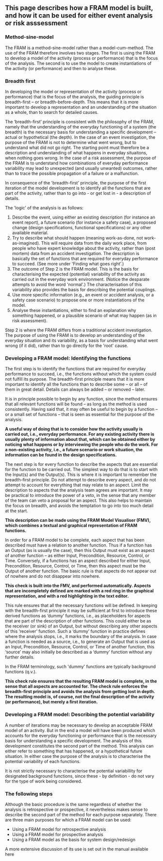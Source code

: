 ## This page describes how a FRAM model is built, and how it can be used for either event analysis or risk asssessment

### Method-sine-model
The FRAM is a method-sine-model rather than a model-cum-method. The use of the FRAM therefore involves two stages. The first is using the FRAM to develop a model of the activity (process or performance) that is the focus of the analysis. The second is to use the model to create instantiations of the activity (or performance) and then to analyse these.

### Breadth first
In developing the model or representation of the activity (process or performance) that is the focus of the analysis, the guiding principle is breadth-first – or breadth-before-depth. This means that it is more important to develop a representation and an understanding of the situation as a whole, than to search for detailed causes.

The ‘breadth-first’ principle is consistent with the philosophy of the FRAM, namely that the understanding of the everyday functioning of a system (the breadth) is the necessary basis for understanding a specific development – actual or hypothetical (the depth). In the case of an event investigation, the purpose of the FRAM is not to determine what went wrong, but to understand what did not go right. The starting point must therefore be a description and understanding of what happens in everyday situaitons, when nothing goes wrong. In the case of a risk assessment, the purpose of the FRAM is to understand how combinations of everyday performance variability may lead to unexpected (and usually unwanted) outcomes, rather than to trace the possible propagation of a failure or a malfunction.

In consequence of the 'breadth-first' principle, the purpose of the first iteration of the model development is to identify all the functions that are part of the activity, rather than to go into - or get lost in - a description of details.

The 'logic' of the analysis is as follows:
1. Describe the event, using either an existing description (for instance an event report), a future scenario (for instance a safety case), a proposed change (design specifications, functional specifications) or any other available material.
2. Try to describe what should happen (meaning work-as-done, not work-as-imagined). This will require data from the daily work place, from people who have expert knowledge about the activity, rather than (post mortem) data from an accident investigation. The description is basically the set of functions that are required for everyday performance to succeed. (See more under 'Finding what goes right'.)
3. The outcome of Step 2 is the FRAM model. This is the basis for characterising the expected (potential) variability of the activity as carried out in the everyday work environment. (Notice the desparate attempts to avoid the word 'normal'.) The characterisation of this variability also provides the basis for describing the potential couplings.
4. Use more specific information (e.g., an event or accident analysis, or a safety case scenario) to propose one or more instantiations of the model.
5. Analyse these instantiations, either to find an explanation why something happened, or a plausible scenario of what may happen (as in risk assessment).

Step 2 is where the FRAM differs from a traditional accident investigation. The purpose of using the FRAM is to develop an understanding of the everyday situation and its variability, as a basis for understanding what went wrong (if it did), rather than to go directly for the 'root' cause.

### Developing a FRAM model: Identifying the functions
The first step is to identify the functions that are required for everyday performance to succeed, i.e., the functions without which the system could not fulfill its purpose. The breadth-first principle means that it is more important to identify all the functions than to describe some – or all – of them in great detail. Details can always be added – or removed – later.

It is in principle possible to begin by any function, since the method ensures that all relevant functions will be found – as long as the method is used consistently. Having said that, it may often be useful to begin by a function – or a small set of functions – that is seen as essential for the purpose of the analysis.

**A useful way of doing that is to consider how the activity usually is carried out, i.e., everyday performance. For any existing activity there is usually plenty of information about that, which can be obtained either by noticing what happens or by interviewing the people who do the work. For a non-existing activity, i.e., a future scenario or work situation, the information can be found in the design specifications.**

The next step is for every function to describe the aspects that are essential for the function to be carried out. The simplest way to do that is to start with the Input(s) and the Output(s). This is where it is important to remember the breadth-first principle. Do not attempt to describe every aspect, and do not attempt to account for everything that may relate to an aspect. Limit the description to aspects that the analysis team agrees are important. It may be practical to introduce the power of a veto, in the sense that any member of the team can veto a proposal for an aspect. This also helps to maintain the focus on breadth, and avoids the temptation to go into too much detail at the start.

**This description can be made using the FRAM Model Visualiser (FMV), which combines a textual and graphical representation of FRAM functions.**

In order for a FRAM model to be complete, each aspect that has been described must have a relation to another function. Thus if a function has an Output (as is usually the case), then this Output must exist as an aspect of another function – as either Input, Precondition, Resource, Control, or Time. Conversely, if a functions has an aspect described for either Input, Precondition, Resource, Control, or Time, then this aspect must be the Output of another function. The basic rule is that aspects do not appear out of nowhere and do not disappear into nowhere.

**This check is built into the FMV, and performed automatically. Aspects that are incompletely defined are marked with a red ring in the graphical representation, and with a red highlighting in the text editor.**

This rule ensures that all the necessary functions will be defined. In keeping with the breadth-first principle it may be sufficient at first to introduce these derived functions as ‘dummy’ functions, i.e., as placeholders for aspects that are part of the description of other functions. This could either be as the receiver (or sink) of an Output, but without describing any other aspects of this ‘receiver’ function. Such a ‘dummy’ function in practice defines where the analysis stops, i.e., it marks the boundary of the analysis. In case a function is needed as a source, i.e., to generate an Output that is used as an Input, Precondition, Resource, Control, or Time of another function, this ‘source’ may also initially be described as a ‘dummy’ function without any further details.

In the FRAM terminology, such 'dummy' functions are typically background functions (q.v.).

**This check rule ensures that the resulting FRAM model is complete, in the sense that all aspects are accounted for. The check rule enforces the breadth-first principle and avoids the analysis from getting lost in depth. The resulting model is, of course, not the final description of the activity (or performance), but merely a first iteration.**

### Developing a FRAM model: Describing the potential variability
A number of iterations may be necessary to develop an acceptable FRAM model of an activity. But in the end a model will have been produced which accounts for the everyday functioning or performance that is the necessary basis for understanding a specific development. The analysis of this development constitutes the second part of the method. This analysis can either refer to something that has happened, or a hypothetical future situation. In either case the purpose of the analysis is to characterise the potential variability of each functions.

It is not strictly necessary to characterise the potential variabillity for designated background functions, since these - by definition - do not vary for the type of work being considered.

### The following steps
Although the basic procedure is the same regardless of whether the analysis is retrospective or prospective, it nevertheless makes sense to describe the second part of the method for each purpose separately. There are three main purposes for which a FRAM model can be used:
- Using a FRAM model for retrospective analysis
- Using a FRAM model for prospective analysis
- Using a FRAM model as the basis for system design/redesign

A more extensive discussion of its use is set out in the manual available here